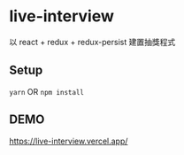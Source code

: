 # live-interview
以 react + redux + redux-persist 建置抽獎程式

## Setup
`yarn` OR `npm install`

## DEMO
https://live-interview.vercel.app/

